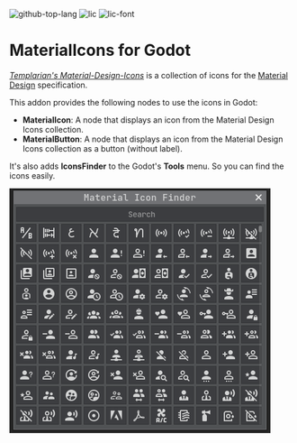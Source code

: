 ![github-top-lang][lang] ![lic] ![lic-font]

# MaterialIcons for Godot

[*Templarian's Material-Design-Icons*](https://github.com/templarian/MaterialDesign) is a collection of icons for the [Material Design](https://material.io/) specification.

This addon provides the following nodes to use the icons in Godot:
- **MaterialIcon**: A node that displays an icon from the Material Design Icons collection.
- **MaterialButton**: A node that displays an icon from the Material Design Icons collection as a button (without label).

It's also adds **IconsFinder** to the Godot's **Tools** menu.
So you can find the icons easily.

![IconsFinder Screen Shot](.assets/screenshot.png)

[lic]: https://img.shields.io/github/license/rakugoteam/Godot-Material-Icons?style=flat-square&label=📃%20License&
[lang]: https://img.shields.io/github/languages/top/rakugoteam/Godot-Material-Icons?style=flat-square
[lic-font]:https://img.shields.io/static/v1.svg?label=📜%20Font%20License&message=Pictogrammers%20Free%20License&color=informational&style=flat-square

